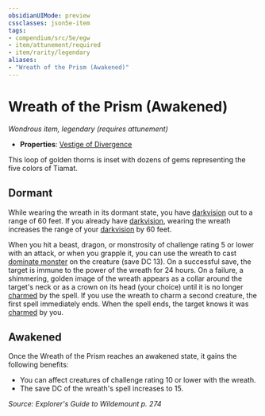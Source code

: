 ```yaml
---
obsidianUIMode: preview
cssclasses: json5e-item
tags:
- compendium/src/5e/egw
- item/attunement/required
- item/rarity/legendary
aliases: 
- "Wreath of the Prism (Awakened)"
---
```

# Wreath of the Prism (Awakened)
*Wondrous item, legendary (requires attunement)*  

- **Properties**: [Vestige of Divergence](2-Mechanics/CLI/rules/item-properties.md#Vestige%20of%20Divergence)

This loop of golden thorns is inset with dozens of gems representing the five colors of Tiamat.

## Dormant

While wearing the wreath in its dormant state, you have [darkvision](2-Mechanics/CLI/rules/senses.md#Darkvision) out to a range of 60 feet. If you already have [darkvision](2-Mechanics/CLI/rules/senses.md#Darkvision), wearing the wreath increases the range of your [darkvision](2-Mechanics/CLI/rules/senses.md#Darkvision) by 60 feet.

When you hit a beast, dragon, or monstrosity of challenge rating 5 or lower with an attack, or when you grapple it, you can use the wreath to cast [dominate monster](2-Mechanics/CLI/spells/dominate-monster.md) on the creature (save DC 13). On a successful save, the target is immune to the power of the wreath for 24 hours. On a failure, a shimmering, golden image of the wreath appears as a collar around the target's neck or as a crown on its head (your choice) until it is no longer [charmed](2-Mechanics/CLI/rules/conditions.md#Charmed) by the spell. If you use the wreath to charm a second creature, the first spell immediately ends. When the spell ends, the target knows it was [charmed](2-Mechanics/CLI/rules/conditions.md#Charmed) by you.

## Awakened

Once the Wreath of the Prism reaches an awakened state, it gains the following benefits:

- You can affect creatures of challenge rating 10 or lower with the wreath.  
- The save DC of the wreath's spell increases to 15.  

*Source: Explorer's Guide to Wildemount p. 274*